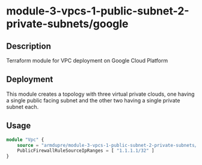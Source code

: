 # module-3-vpcs-1-public-subnet-2-private-subnets/google

## Description
Terraform module for VPC deployment on Google Cloud Platform

## Deployment
This module creates a topology with three virtual private clouds, one having a single public facing subnet and the other two having a single private subnet each.

## Usage
```tf
module "Vpc" {
	source = "armdupre/module-3-vpcs-1-public-subnet-2-private-subnets/google"
	PublicFirewallRuleSourceIpRanges = [ "1.1.1.1/32" ]
}
```